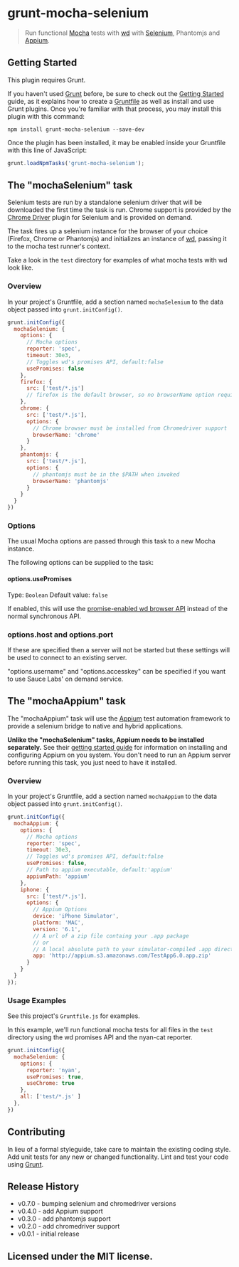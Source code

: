 # grunt-mocha-selenium

> Run functional [Mocha](https://github.com/visionmedia/mocha) tests
> with [wd](https://github.com/admc/wd) with [Selenium](http://docs.seleniumhq.org/), Phantomjs and
> [Appium](http://appium.io/).

## Getting Started

This plugin requires Grunt.

If you haven't used [Grunt](http://gruntjs.com/) before, be sure to
check out the [Getting Started](http://gruntjs.com/getting-started)
guide, as it explains how to create a
[Gruntfile](http://gruntjs.com/sample-gruntfile) as well as install and
use Grunt plugins. Once you're familiar with that process, you may
install this plugin with this command:

```shell
npm install grunt-mocha-selenium --save-dev
```

Once the plugin has been installed, it may be enabled inside your
Gruntfile with this line of JavaScript:

```js
grunt.loadNpmTasks('grunt-mocha-selenium');
```

## The "mochaSelenium" task

Selenium tests are run by a standalone selenium driver that will be
downloaded the first time the task is run. Chrome support is provided by
the [Chrome
Driver](https://code.google.com/p/selenium/wiki/ChromeDriver) plugin for
Selenium and is provided on demand.

The task fires up a selenium instance for the browser of your choice
(Firefox, Chrome or Phantomjs) and initializes an instance of
[wd](https://github.com/admc/wd), passing it to the mocha test runner's
context.

Take a look in the `test` directory for examples of what mocha tests
with wd look like.

### Overview
In your project's Gruntfile, add a section named `mochaSelenium` to the
data object passed into `grunt.initConfig()`.

```js
grunt.initConfig({
  mochaSelenium: {
    options: {
      // Mocha options
      reporter: 'spec',
      timeout: 30e3,
      // Toggles wd's promises API, default:false
      usePromises: false
    },
    firefox: {
      src: ['test/*.js']
      // firefox is the default browser, so no browserName option required
    },
    chrome: {
      src: ['test/*.js'],
      options: {
        // Chrome browser must be installed from Chromedriver support
        browserName: 'chrome'
      }
    },
    phantomjs: {
      src: ['test/*.js'],
      options: {
        // phantomjs must be in the $PATH when invoked
        browserName: 'phantomjs'
      }
    }
  }
})
```

### Options

The usual Mocha options are passed through this task to a new Mocha
instance.

The following options can be supplied to the task:

#### options.usePromises

Type: `Boolean` Default value: `false`

If enabled, this will use the [promise-enabled wd browser
API](https://github.com/admc/wd#promises-api) instead of the normal
synchronous API.

### options.host and options.port

If these are specified then a server will not be started but these settings will be used to connect to an existing server.

"options.username" and "options.accesskey" can be specified if you want to use Sauce Labs' on demand service.

## The "mochaAppium" task

The "mochaAppium" task will use the [Appium](http://appium.io/) test
automation framework to provide a selenium bridge to native and hybrid
applications.

**Unlike the "mochaSelenium" tasks, Appium needs to be installed
separately.** See their [getting started
guide](http://appium.io/getting-started.html) for information on
installing and configuring Appium on you system. You don't need to run
an Appium server before running this task, you just need to have it
installed.

### Overview
In your project's Gruntfile, add a section named `mochaAppium` to the
data object passed into `grunt.initConfig()`.

```js
grunt.initConfig({
  mochaAppium: {
    options: {
      // Mocha options
      reporter: 'spec',
      timeout: 30e3,
      // Toggles wd's promises API, default:false
      usePromises: false,
      // Path to appium executable, default:'appium'
      appiumPath: 'appium'
    },
    iphone: {
      src: ['test/*.js'],
      options: {
        // Appium Options
        device: 'iPhone Simulator',
        platform: 'MAC',
        version: '6.1',
        // A url of a zip file containg your .app package
        // or
        // A local absolute path to your simulator-compiled .app directory
        app: 'http://appium.s3.amazonaws.com/TestApp6.0.app.zip'
      }
    }
  }
});
```

### Usage Examples

See this project's `Gruntfile.js` for examples.

In this example, we'll run functional mocha tests for all files in the
`test` directory using the wd promises API and the nyan-cat reporter.

```js
grunt.initConfig({
  mochaSelenium: {
    options: {
      reporter: 'nyan',
      usePromises: true,
      useChrome: true
    },
    all: ['test/*.js' ]
  },
})
```

## Contributing

In lieu of a formal styleguide, take care to maintain the existing
coding style. Add unit tests for any new or changed functionality. Lint
and test your code using [Grunt](http://gruntjs.com/).

## Release History

* v0.7.0 - bumping selenium and chromedriver versions
* v0.4.0 - add Appium support
* v0.3.0 - add phantomjs support
* v0.2.0 - add chromedriver support
* v0.0.1 - initial release

## Licensed under the MIT license.
